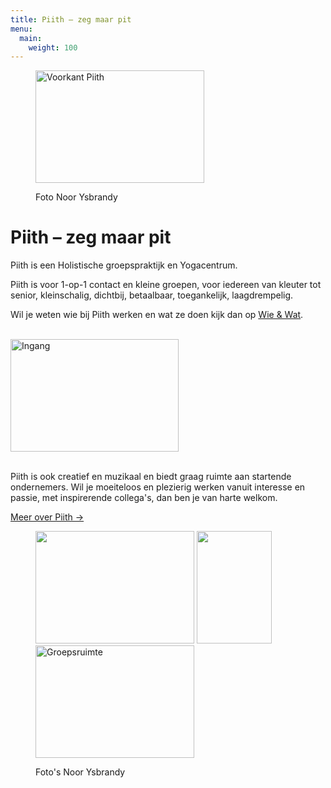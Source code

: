 ```yaml
---
title: Piith – zeg maar pit
menu:
  main:
    weight: 100
---
```


<figure class="align-right">
  <p><img src="http://piith.nl/wp-content/uploads/2013/05/DSC5141-300x200.jpg" alt="Voorkant Piith" width="270" height="180" /></p>
  <figcaption>Foto Noor Ysbrandy</figcaption>
</figure>

# Piith – zeg maar pit

Piith is een Holistische groepspraktijk en Yogacentrum.

Piith is voor 1-op-1 contact en kleine groepen, voor iedereen van kleuter tot senior, kleinschalig, dichtbij, betaalbaar, toegankelijk, laagdrempelig.

Wil je weten wie bij Piith werken en wat ze doen kijk dan op [Wie & Wat](/wie-doet-wat/).

<br class="clear" />

<img src="http://piith.nl/wp-content/uploads/2015/09/Shiatsu_het_Gooi_3251_13-269x180.jpg#left" alt="Ingang" width="269" height="180" />

\
Piith is ook creatief en muzikaal en biedt graag ruimte aan startende ondernemers. Wil je moeiteloos en plezierig werken vanuit interesse en passie, met inspirerende collega's, dan ben je van harte welkom.

<a href="http://piith.nl/piith/">Meer over Piith →</a>

<figure class="align-right">
  <p><img src="http://piith.nl/wp-content/uploads/2013/02/DSC4420bewerkt-254x180.jpg" alt="" width="254" height="180" /> <img src="http://piith.nl/wp-content/uploads/2013/02/DSC5128-e1369332980229-200x300.jpg" alt="" width="120" height="180" /> <img src="http://piith.nl/wp-content/uploads/2013/02/DSC4461bewerkt-300x212.jpg" alt="Groepsruimte" width="254" height="180" /></p>
  <figcaption>Foto's Noor Ysbrandy</figcaption>
</figure>

<br class="clear" />
